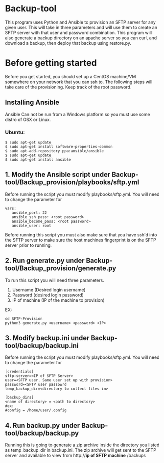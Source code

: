 # Backup-tool
This program uses Python and Ansible to provision an SFTP server for any given user. This will take in three parameters and will use them to create an SFTP server with that user and password combination. This program will also generate a backup directory on an apache server so you can curl, and download a backup, then deploy that backup using restore.py. 

# Before getting started
Before you get started, you should set up a CentOS machine/VM somewhere on your network that you can ssh to. The following steps will take care of the provisioning. Keep track of the root password. 

## Installing Ansible
Ansible Can not be run from a Windows platform so you must use some distro of OSX or Linux. 
### Ubuntu:
```
$ sudo apt-get update
$ sudo apt-get install software-properties-common
$ sudo apt-add-repository ppa:ansible/ansible
$ sudo apt-get update
$ sudo apt-get install ansible
```


## 1. Modify the Ansible script under Backup-tool/Backup_provision/playbooks/sftp.yml
      
Before running the script you must modify playbooks/sftp.yml. You will need to change the parameter for

```
vars:
   ansible_port: 22
   ansible_ssh_pass: <root password>
   ansible_become_pass: <root password>
   ansible_user: root
```

Before running this script you must also make sure that you have ssh'd into the SFTP server to make sure the host machines fingerprint is on the SFTP server prior to running. 

## 2. Run generate.py under Backup-tool/Backup_provision/generate.py
      
To run this script you will need three parameters. 
1. Username (Desired login username)
2. Password (desired login password)
3. IP of machine (IP of the machine to provision)

EX:
```
cd SFTP-Provision
python3 generate.py <username> <password> <IP>
```

## 3. Modify backup.ini under Backup-tool/backup/backup.ini
      
Before running the script you must modify playbooks/sftp.yml. You will need to change the parameter for

```
[credentials]
sftp-server=<IP of SFTP Server>
user=<SFTP user. Same user set up with provision>
password=<SFTP user passowrd
temp_backup_dir=<directory to collect files in>

[backup_dirs]
<name of directory> = <path to directory>
#ex:
#config = /home/user/.config
```

## 4. Run backup.py under Backup-tool/backup/backup.py

Running this is going to generate a zip archive inside the directory you listed as temp_backup_dir in backup.ini. The zip archive will get sent to the SFTP server and available to view from http://__ip of SFTP machine__ /backups
